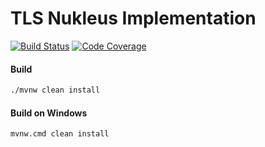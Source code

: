 # TLS Nukleus Implementation

[![Build Status][build-status-image]][build-status]
[![Code Coverage][code-coverage-image]][code-coverage]

#### Build
```bash
./mvnw clean install
```
#### Build on Windows
```bash
mvnw.cmd clean install
```

[build-status-image]: https://travis-ci.org/reaktivity/nukleus-tls.java.svg?branch=develop
[build-status]: https://travis-ci.org/reaktivity/nukleus-tls.java
[code-coverage-image]: https://codecov.io/gh/reaktivity/nukleus-tls.java/branch/develop/graph/badge.svg
[code-coverage]: https://codecov.io/gh/reaktivity/nukleus-tls.java
